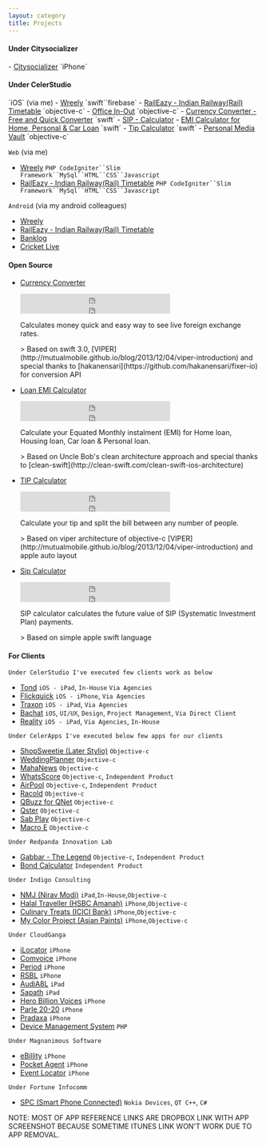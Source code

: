 ```yaml
---
layout: category
title: Projects
---
```


<h4>Under Citysocializer</h4>
- <a href="https://itunes.apple.com/in/app/citysocializer/id581315807?mt=8" target="_blank">Citysocializer</a> `iPhone`

<h4>Under CelerStudio </h4>
`iOS` (via me)
- <a href="http://www.wreely.com" target="_blank">Wreely</a> `swift``firebase`
- <a href="https://angel.co/projects/375458-raileazy-indian-railway-rail-timetable?src=startup_profile" target="_blank">RailEazy - Indian Railway(Rail) Timetable</a> `objective-c`
- <a href="https://angel.co/projects/375467-office-in-out?src=startup_profile" target="_blank">Office In-Out</a> `objective-c`
- <a href="https://angel.co/projects/401144-currency-converter-free-and-quick-converter?src=more_projects" target="_blank">Currency Converter - Free and Quick Converter</a> `swift`
- <a href="https://angel.co/projects/374606-sip-calculator?src=more_projects" target="_blank">SIP - Calculator</a>
- <a href="https://angel.co/projects/374602-emi-calculator-for-home-personal-car-loan?src=more_projects" target="_blank">EMI Calculator for Home, Personal & Car Loan</a> `swift`
- <a href="https://angel.co/projects/374608-tip-calculator-calculate-tip-and-split-the-bill?src=more_projects" target="_blank">Tip Calculator</a> `swift`
- <a href="https://angel.co/projects/374610-personal-media-vault?src=more_projects" target="_blank">Personal Media Vault</a> `objective-c`

`Web` (via me)
- <a href="http://wreely.com" target="_blank">Wreely</a> `PHP CodeIgniter``Slim Framework``MySql``HTML``CSS``Javascript`
- <a href="https://angel.co/projects/375475-raileazy-indian-railway-rail-timetable?src=more_projects" target="_blank">RailEazy - Indian Railway(Rail) Timetable</a> `PHP CodeIgniter``Slim Framework``MySql``HTML``CSS``Javascript` 

`Android` (via my android colleagues)
- <a href="http://wreely.com" target="_blank">Wreely</a>
- <a href="https://angel.co/projects/375474-raileazy-indian-railway-android-apps-on-google-play?src=more_projects" target="_blank">RailEazy - Indian Railway(Rail) Timetable</a>
- <a href="https://angel.co/projects/375472-banklog-android-apps-on-google-play?src=more_projects" target="_blank">Banklog</a>
- <a href="https://angel.co/projects/375473-cricket-live-android-apps-on-google-play?src=more_projects" target="_blank">Cricket Live</a>

<h4>Open Source </h4>

- [Currency Converter](https://github.com/tirupati17/currency-converter-swift3.0-viper)
    <iframe style="display:inline-block;" src="https://ghbtns.com/github-btn.html?user=tirupati17&repo=currency-converter-swift3.0-viper&type=fork&count=true" frameborder="0" scrolling="0" width="auto" height="20"></iframe>
    <iframe style="display:inline-block;" src="https://ghbtns.com/github-btn.html?user=tirupati17&repo=currency-converter-swift3.0-viper&type=star&count=true" frameborder="0" scrolling="0" width="auto" height="20"></iframe>
    <p class="message">Calculates money quick and easy way to see live foreign exchange rates.</p>
    > Based on swift 3.0, [VIPER](http://mutualmobile.github.io/blog/2013/12/04/viper-introduction) and special thanks to [hakanensari](https://github.com/hakanensari/fixer-io) for conversion API

- [Loan EMI Calculator](https://github.com/tirupati17/loan-emi-calculator-clean-swift)
    <iframe style="display:inline-block;" src="https://ghbtns.com/github-btn.html?user=tirupati17&repo=loan-emi-calculator-clean-swift&type=fork&count=true" frameborder="0" scrolling="0" width="auto" height="20"></iframe>
    <iframe style="display:inline-block;" src="https://ghbtns.com/github-btn.html?user=tirupati17&repo=loan-emi-calculator-clean-swift&type=star&count=true" frameborder="0" scrolling="0" width="auto" height="20"></iframe>
    <p class="message">Calculate your Equated Monthly instalment (EMI) for Home loan, Housing loan, Car loan & Personal loan.</p>
    > Based on Uncle Bob's clean architecture approach and special thanks to [clean-swift](http://clean-swift.com/clean-swift-ios-architecture)

- [TIP Calculator](https://github.com/tirupati17/tip-calculator-auto-layout-viper-objective-c)
    <iframe style="display:inline-block;" src="https://ghbtns.com/github-btn.html?user=tirupati17&repo=tip-calculator-auto-layout-viper-objective-c&type=fork&count=true" frameborder="0" scrolling="0" width="auto" height="20"></iframe>
    <iframe style="display:inline-block;" src="https://ghbtns.com/github-btn.html?user=tirupati17&repo=tip-calculator-auto-layout-viper-objective-c&type=star&count=true" frameborder="0" scrolling="0" width="auto" height="20"></iframe>
    <p class="message"> Calculate your tip and split the bill between any number of people.</p>
    > Based on viper architecture of objective-c [VIPER](http://mutualmobile.github.io/blog/2013/12/04/viper-introduction) and apple auto layout

- [Sip Calculator](https://github.com/tirupati17/sip-calculator-swift)
    <iframe style="display:inline-block;" src="https://ghbtns.com/github-btn.html?user=tirupati17&repo=sip-calculator-swift&type=fork&count=true" frameborder="0" scrolling="0" width="auto" height="20"></iframe>
    <iframe style="display:inline-block;" src="https://ghbtns.com/github-btn.html?user=tirupati17&repo=sip-calculator-swift&type=star&count=true" frameborder="0" scrolling="0" width="auto" height="20"></iframe>
    <p class="message"> SIP calculator calculates the future value of SIP (Systematic Investment Plan) payments.</p>
    > Based on simple apple swift language


<h4>For Clients</h4>

`Under CelerStudio I've executed few clients work as below`
- <a href="https://www.dropbox.com/sh/9xkljq05m6059li/AAAisZOs0EBkKDyxYjcTCtHFa?dl=0" target="_blank">Tond</a> `iOS - iPad`, `In-House` `Via Agencies`
- <a href="https://itunes.apple.com/us/app/flickquick-photosharing/id1178623004?mt=8" target="_blank">Flickquick</a> `iOS - iPhone`, `Via Agencies`
- <a href="https://itunes.apple.com/us/app/traxonapp/id433599272?mt=8" target="_blank">Traxon</a> `iOS - iPad`, `Via Agencies`
- <a href="" target="_blank">Bachat</a> `iOS`, `UI/UX`, `Design`, `Project Management`, `Via Direct Client`
- <a href="https://www.dropbox.com/sh/cjyquh8gavhzg1l/AAA2O7fspNVIfciMMprGgwUna?dl=0" target="_blank">Reality</a> `iOS - iPad`, `Via Agencies`, `In-House`

`Under CelerApps I've executed below few apps for our clients`
- <a href="https://www.dropbox.com/sh/xwjuzii7jiiut6d/AABhNUzWzgIcucVmlZzhNRKFa?dl=0" target="_blank">ShopSweetie (Later Stylio)</a> `Objective-c`
- <a href="https://www.dropbox.com/sh/pg3wr1zpp8ocffi/AAD5akJlrcG9Zvg80qzrFkERa?dl=0" target="_blank">WeddingPlanner</a> `Objective-c`
- <a href="https://itunes.apple.com/in/app/mahanews/id871107735?mt=8" target="_blank">MahaNews</a> `Objective-c`
- <a href="https://www.dropbox.com/sh/yq8rk16y39go926/AADclGXp9sdLqStYPO4dJRtAa?dl=0" target="_blank">WhatsScore</a> `Objective-c`, `Independent Product`
- <a href="https://www.dropbox.com/sh/0bnbt6k9g8dxvz2/AACXUByyAt6VRenQOENEvFFga?dl=0" target="_blank">AirPool</a> `Objective-c`, `Independent Product`
- <a href="https://www.dropbox.com/sh/4prz0sahsi27zct/AADh6kKhnVC7_D0varGKmoHOa?dl=0" target="_blank">Racold</a> `Objective-c`
- <a href="https://www.dropbox.com/sh/d8c7pqvw7qmb3ez/AADm44YyOOLst39o16bddswEa?dl=0" target="_blank">QBuzz for QNet</a> `Objective-c`
- <a href="https://www.dropbox.com/sh/wqbd0oskrmb82je/AACDmraF2ncR-sSKMBNs8n2wa?dl=0" target="_blank">Qster</a> `Objective-c`
- <a href="https://www.dropbox.com/sh/cxd5338k3jt71kr/AABTGAiBBV05IZ3vx3JHZvJYa?dl=0" target="_blank">Sab Play</a> `Objective-c`
- <a href="https://www.dropbox.com/sh/uupj6xxec8acur4/AACJ6X3cjqxuLns5uIQSjPPXa?dl=0" target="_blank">Macro E</a> `Objective-c`

`Under Redpanda Innovation Lab`
- <a href="https://itunes.apple.com/in/app/gabbar-the-legend/id785219111?mt=8" target="_blank">Gabbar - The Legend</a> `Objective-c`, `Independent Product`
- <a href="https://www.dropbox.com/sh/l3u5myh8pudxr8b/AACT8DOCPEXNMNVkjhVPwJiea?dl=0" target="_blank">Bond Calculator</a> `Independent Product`

`Under Indigo Consulting`
- <a href="https://www.dropbox.com/sh/tu82va8ovad4fj6/AAC-_WYR_8PkMlvsSe84TH3va?dl=0" target="_blank">NMJ (Nirav Modi)</a> `iPad`,`In-House`,`Objective-c`
- <a href="https://www.dropbox.com/sh/4nz5u9oc3dd47hr/AAASFLdJWHwIfe4N2v9DrRA2a?dl=0" target="_blank">Halal Traveller (HSBC Amanah)</a> `iPhone`,`Objective-c`
- <a href="https://www.dropbox.com/sh/jqnjx9qdpedcmyq/AABBX3-3DQfc5SNnh2XxJZKga?dl=0" target="_blank">Culinary Treats (ICICI Bank)</a> `iPhone`,`Objective-c`
- <a href="https://www.dropbox.com/sh/2a5m2q3maq7jcfj/AAAUAIDBK-Lpzs5HkT8iclDMa?dl=0" target="_blank">My Color Project (Asian Paints)</a> `iPhone`,`Objective-c`

`Under CloudGanga`
- <a href="https://www.dropbox.com/sh/rjceequtujg70p6/AAACJYBFxFgL2Az-zePyvjPaa?dl=0" target="_blank">iLocator</a> `iPhone`
- <a href="https://www.dropbox.com/sh/4ujs5kvfrqlwq39/AADCGDXVrq-fD38Fwxp2Vdx4a?dl=0" target="_blank">Comvoice</a> `iPhone`
- <a href="https://www.dropbox.com/sh/odj0hs2l78bv3f7/AACEox0mLG_-Az1L7G8zbuhga?dl=0" target="_blank">Period</a> `iPhone`
- <a href="https://www.dropbox.com/sh/h8cja5hfy3ie3t6/AADkaR9yQ747HsFdMQcgHmcVa?dl=0" target="_blank">RSBL</a> `iPhone`
- <a href="https://www.dropbox.com/sh/yyzdw912awwbh4w/AAAiu1b7s2-9sAThsXfJcZdKa?dl=0" target="_blank">AudiA8L</a> `iPad`
- <a href="https://www.dropbox.com/sh/dgaw8hrrp4bvmc1/AAAcInsBXSYi64UX_G8vh4woa?dl=0" target="_blank">Sapath</a> `iPad`
- <a href="https://www.dropbox.com/sh/5o9sosy80nrxdac/AAD9e3XNuIi0Ybe2PNVu6Vy4a?dl=0" target="_blank">Hero Billion Voices</a> `iPhone`
- <a href="https://www.dropbox.com/sh/f4gywbwy3cuw64s/AAAt810CFcLbX3Ltcfz4fng3a?dl=0" target="_blank">Parle 20-20</a> `iPhone`
- <a href="https://www.dropbox.com/sh/a93l9dftxtz8xty/AACTLFMp1Qt797anXDBx3qnba?dl=0" target="_blank">Pradaxa</a> `iPhone`
- <a href="https://www.dropbox.com/sh/zogh35quspqseno/AAC-2-BP0od4C6L31kETITbda?dl=0" target="_blank">Device Management System</a> `PHP`

`Under Magnanimous Software`
- <a href="https://www.dropbox.com/sh/muqyokx0njmo6dy/AACgqCmWDNXL5e7i04tJSVR8a?dl=0" target="_blank">eBillity</a> `iPhone`
- <a href="https://www.dropbox.com/sh/rrwqt5o4je5tvut/AABh-hWPw8wLSA65SppELrG3a?dl=0" target="_blank">Pocket Agent</a> `iPhone`
- <a href="https://www.dropbox.com/sh/svnpj8sdq6rog3o/AABv2w3JrcFtltSvkmzo9AM_a?dl=0" target="_blank">Event Locator</a> `iPhone`

`Under Fortune Infocomm`
- <a href="" target="_blank">SPC (Smart Phone Connected)</a> `Nokia Devices`, `QT C++`, `C#`

NOTE: MOST OF APP REFERENCE LINKS ARE DROPBOX LINK WITH APP SCREENSHOT BECAUSE SOMETIME ITUNES LINK WON'T WORK DUE TO APP REMOVAL.
